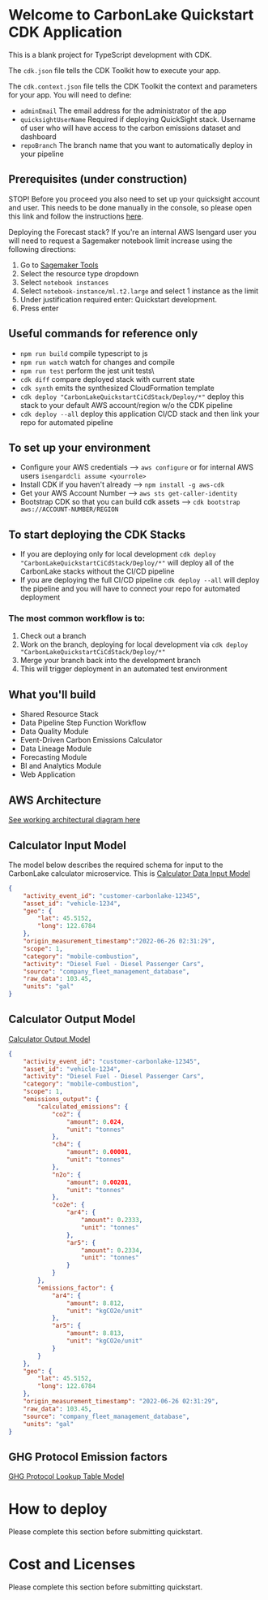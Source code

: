 # Welcome to CarbonLake Quickstart CDK Application

This is a blank project for TypeScript development with CDK.

The `cdk.json` file tells the CDK Toolkit how to execute your app.

The `cdk.context.json` file tells the CDK Toolkit the context and parameters for your app. You will need to define:

* `adminEmail`            The email address for the administrator of the app
* `quicksightUserName`    Required if deploying QuickSight stack. Username of user who will have access to the carbon emissions dataset and dashboard
* `repoBranch`            The branch name that you want to automatically deploy in your pipeline

## Prerequisites (under construction)

STOP! Before you proceed you also need to set up your quicksight account and user. This needs to be done manually in the console, so please open this link and follow the instructions [here](lib/quicksight/README.md).

Deploying the Forecast stack? If you're an internal AWS Isengard user you will need to request a Sagemaker notebook limit increase using the following directions:

1. Go to [Sagemaker Tools](https://sagemaker-tools.corp.amazon.com/limits)
2. Select the resource type dropdown
3. Select `notebook instances`
4. Select `notebook-instance/ml.t2.large` and select 1 instance as the limit
5. Under justification required enter: Quickstart development.
6. Press enter

## Useful commands for reference only

* `npm run build`                          compile typescript to js
* `npm run watch`                          watch for changes and compile
* `npm run test`                           perform the jest unit tests\
* `cdk diff`                               compare deployed stack with current state
* `cdk synth`                              emits the synthesized CloudFormation template
* `cdk deploy "CarbonLakeQuickstartCiCdStack/Deploy/*"`     deploy this stack to your default AWS account/region w/o the CDK pipeline
* `cdk deploy --all`                       deploy this application CI/CD stack and then link your repo for automated pipeline

## To set up your environment

* Configure your AWS credentials --> `aws configure` or for internal AWS users `isengardcli assume <yourrole>`
* Install CDK if you haven't already --> `npm install -g aws-cdk`
* Get your AWS Account Number --> `aws sts get-caller-identity`
* Bootstrap CDK so that you can build cdk assets --> `cdk bootstrap aws://ACCOUNT-NUMBER/REGION`

## To start deploying the CDK Stacks

* If you are deploying only for local development `cdk deploy "CarbonLakeQuickstartCiCdStack/Deploy/*"` will deploy all of the CarbonLake stacks without the CI/CD pipeline
* If you are deploying the full CI/CD pipeline `cdk deploy --all` will deploy the pipeline and you will have to connect your repo for automated deployment

### The most common workflow is to:

1. Check out a branch
2. Work on the branch, deploying for local development via `cdk deploy "CarbonLakeQuickstartCiCdStack/Deploy/*"`
3. Merge your branch back into the development branch
4. This will trigger deployment in an automated test environment

## What you'll build

* Shared Resource Stack
* Data Pipeline Step Function Workflow
* Data Quality Module
* Event-Driven Carbon Emissions Calculator
* Data Lineage Module
* Forecasting Module
* BI and Analytics Module
* Web Application

## AWS Architecture

[See working architectural diagram here](https://design-inspector.a2z.com/?#ICarbonLake-QSV1-Simplified-Architecture)

## Calculator Input Model

The model below describes the required schema for input to the CarbonLake calculator microservice. This is
[Calculator Data Input Model](carbonlake-quickstart/sample-data/calculator_input_single_record_example.json)

```json
{
    "activity_event_id": "customer-carbonlake-12345",
    "asset_id": "vehicle-1234", 
    "geo": {
        "lat": 45.5152,
        "long": 122.6784
    },
    "origin_measurement_timestamp":"2022-06-26 02:31:29", 
    "scope": 1,
    "category": "mobile-combustion",
    "activity": "Diesel Fuel - Diesel Passenger Cars",
    "source": "company_fleet_management_database", 
    "raw_data": 103.45,
    "units": "gal"
}
```

## Calculator Output Model

[Calculator Output Model](carbonlake-quickstart/sample-data/calculator_output_single_record_example.json)

```json
{
    "activity_event_id": "customer-carbonlake-12345",
    "asset_id": "vehicle-1234",
    "activity": "Diesel Fuel - Diesel Passenger Cars",
    "category": "mobile-combustion",
    "scope": 1,
    "emissions_output": {
        "calculated_emissions": {
            "co2": {
                "amount": 0.024,
                "unit": "tonnes"
            },
            "ch4": {
                "amount": 0.00001,
                "unit": "tonnes"
            },
            "n2o": {
                "amount": 0.00201,
                "unit": "tonnes"
            },
            "co2e": {
                "ar4": {
                    "amount": 0.2333,
                    "unit": "tonnes"
                },
                "ar5": {
                    "amount": 0.2334,
                    "unit": "tonnes"
                }
            }
        },
        "emissions_factor": {
            "ar4": {
                "amount": 8.812,
                "unit": "kgCO2e/unit"
            },
            "ar5": {
                "amount": 8.813,
                "unit": "kgCO2e/unit"
            }
        }
    },
    "geo": {
        "lat": 45.5152,
        "long": 122.6784
    },
    "origin_measurement_timestamp": "2022-06-26 02:31:29",
    "raw_data": 103.45,
    "source": "company_fleet_management_database",
    "units": "gal"
}
```

## GHG Protocol Emission factors

[GHG Protocol Lookup Table Model](carbonlake-quickstart/sample-data/emissions_factor_model_2022-04-26.json)

# How to deploy

Please complete this section before submitting quickstart.

# Cost and Licenses

Please complete this section before submitting quickstart.
